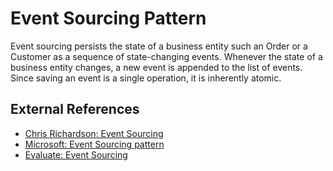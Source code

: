 # Event Sourcing Pattern

Event sourcing persists the state of a business entity such an Order or a Customer as a sequence of state-changing events. Whenever the state of a business entity changes, a new event is appended to the list of events. Since saving an event is a single operation, it is inherently atomic.

## External References

- [Chris Richardson: Event Sourcing](https://microservices.io/patterns/data/event-sourcing.html)
- [Microsoft: Event Sourcing pattern](https://learn.microsoft.com/en-us/azure/architecture/patterns/event-sourcing)
- [Evaluate: Event Sourcing](https://eventuate.io/whyeventsourcing.html)
